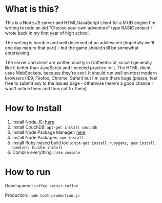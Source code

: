 # What is this?

This is a Node.JS server and HTML/JavaScript client for a MUD engine I'm writing to redo an old "Choose your own adventure" type BASIC project I wrote back in my first year of high school.  

The writing is horrible and well deserved of an adolescent (hopefully we'll one day mature that part) - but the game should still be somewhat entertaining.

The server and client are written mostly in CoffeeScript, since I generally like it better than JavaScript and I needed practice in it.  The HTML client uses WebSockets, because they're cool.  It should run well on most modern browsers (IE9, Firefox, Chrome, Safari) but I'm sure there bugs (please, feel free to submit any to the Issues page - otherwise there's a good chance I won't notice them and thus not fix them)

# How to Install

1. Install Node.JS: [here](https://github.com/joyent/node/wiki/Installation)
2. Install CouchDB: ``` apt-get install couchdb ```
3. Install Node Package Manager: [here](http://npmjs.org/)
4. Install Node Packages: ``` npm install . ```
5. Install Ruby-based build tools: ``` apt-get install rubygems; gem install bundler; bundle install ```
6. Compile everything: ``` rake compile ```

# How to run

Development: ```coffee server.coffee```

Production: ```node boot-production.js```